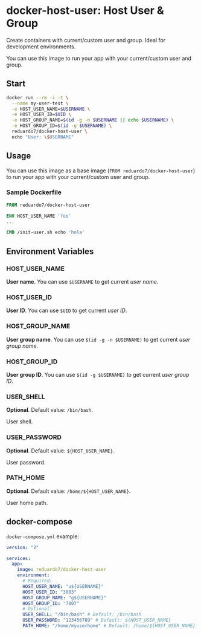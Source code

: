 # docker-host-user: Host User &amp; Group

Create containers with current/custom user and group. Ideal for development environments.

You can use this image to run your app with your current/custom user and group.

## Start

```bash
docker run --rm -i -t \
  --name my-user-test \
  -e HOST_USER_NAME=$USERNAME \
  -e HOST_USER_ID=$UID \
  -e HOST_GROUP_NAME=$(id -g -n $USERNAME || echo $USERNAME) \
  -e HOST_GROUP_ID=$(id -g $USERNAME) \
  reduardo7/docker-host-user \
  echo "User: \$USERNAME"
```

## Usage

You can use this image as a base image (`FROM reduardo7/docker-host-user`) to run your app with your current/custom user and group.

### Sample Dockerfile

```Dockerfile
FROM reduardo7/docker-host-user

ENV HOST_USER_NAME 'foo'
...

CMD /init-user.sh echo 'hola'
```

## Environment Variables

### HOST_USER_NAME

**User name**. You can use `$USERNAME` to get current *user name*.

### HOST_USER_ID

**User ID**. You can use `$UID` to get current *user ID*.

### HOST_GROUP_NAME

**User group name**. You can use `$(id -g -n $USERNAME)` to get current *user group name*.

### HOST_GROUP_ID

**User group ID**. You can use `$(id -g $USERNAME)` to get current *user group ID*.

### USER_SHELL

**Optional**. Default value: `/bin/bash`.

User shell.

### USER_PASSWORD

**Optional**. Default value: `${HOST_USER_NAME}`.

User password.

### PATH_HOME

**Optional**. Default value: `/home/${HOST_USER_NAME}`.

User home path.

## docker-compose

`docker-compose.yml` example:

```yml
version: "2"

services:
  app:
    image: reduardo7/docker-host-user
    environment:
      # Required:
      HOST_USER_NAME: "u${USERNAME}"
      HOST_USER_ID: "3003"
      HOST_GROUP_NAME: "g${USERNAME}"
      HOST_GROUP_ID: "7007"
      # Optional:
      USER_SHELL: "/bin/bash" # Default: /bin/bash
      USER_PASSWORD: "123456789" # Default: ${HOST_USER_NAME}
      PATH_HOME: "/home/myuserhome" # Default: /home/${HOST_USER_NAME}
```
